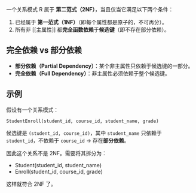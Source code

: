 一个关系模式 R 属于 **第二范式（2NF）**，当且仅当它满足以下两个条件：

1. 已经属于 **第一范式（1NF）**（即每个属性都是原子的，不可再分）。
2. 所有非 [[主属性]] 都**完全函数依赖**于**候选键**（即不存在部分依赖）。

## 完全依赖 vs 部分依赖

- **部分依赖（Partial Dependency）**：某个非主属性只依赖于候选键的一部分。
- **完全依赖（Full Dependency）**：非主属性必须依赖于整个候选键。

## 示例

假设有一个关系模式：
```
StudentEnroll(student_id, course_id, student_name, grade)
```

候选键是 `(student_id, course_id)`，其中 `student_name` 只依赖于 `student_id`，不依赖于 `course_id` → 存在**部分依赖**。

因此这个关系不是 2NF。需要将其拆分为：
- Student(student_id, student_name)
- Enroll(student_id, course_id, grade)

这样就符合 2NF 了。